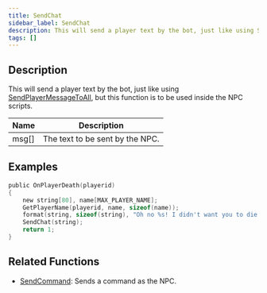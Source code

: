 ```yaml
---
title: SendChat
sidebar_label: SendChat
description: This will send a player text by the bot, just like using SendPlayerMessageToAll, but this function is to be used inside the NPC scripts.
tags: []
---
```


## Description

This will send a player text by the bot, just like using [SendPlayerMessageToAll](SendPlayerMessageToAll), but this function is to be used inside the NPC scripts.

| Name         | Description                                        |
| ------------ | -------------------------------------------------- |
| msg[]        | The text to be sent by the NPC.                    |

## Examples

```c
public OnPlayerDeath(playerid)
{
    new string[80], name[MAX_PLAYER_NAME];
    GetPlayerName(playerid, name, sizeof(name));
    format(string, sizeof(string), "Oh no %s! I didn't want you to die that way!", name);
    SendChat(string);
    return 1;
}
```

## Related Functions

- [SendCommand](SendCommand): Sends a command as the NPC.
